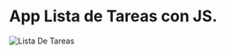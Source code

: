  # App Lista de Tareas con JS.
![Lista De Tareas](https://user-images.githubusercontent.com/54611951/72821179-e8daf200-3c4e-11ea-995d-56d6ccc077e2.png)
